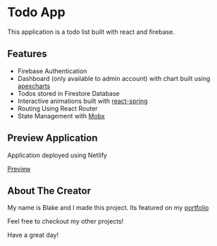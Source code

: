 # Todo App

This application is a todo list built with react and firebase.

## Features

- Firebase Authentication
- Dashboard (only available to admin account) with chart built using [apexcharts](https://apexcharts.com/)
- Todos stored in Firestore Database
- Interactive animations built with [react-spring](https://github.com/react-spring/react-spring)
- Routing Using React Router
- State Management with [Mobx](https://mobx.js.org/)

## Preview Application

Application deployed using Netlify

[Preview](https://blake-todo-app.netlify.com)

## About The Creator

My name is Blake and I made this project. Its featured on my [portfolio](https://blakeyeboah.com)

Feel free to checkout my other projects!

Have a great day!